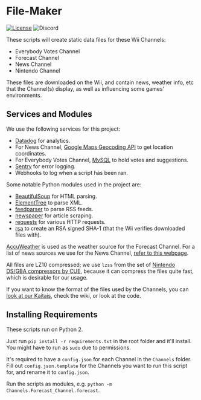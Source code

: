 # File-Maker
[![License](https://img.shields.io/github/license/riiconnect24/file-maker.svg?style=flat-square)](http://www.gnu.org/licenses/agpl-3.0)
![Discord](https://img.shields.io/discord/206934458954153984.svg?style=flat-square)

These scripts will create static data files for these Wii Channels:

- Everybody Votes Channel
- Forecast Channel
- News Channel
- Nintendo Channel

These files are downloaded on the Wii, and contain news, weather info, etc that the Channel(s) display, as well as influencing some games' environments.

## Services and Modules

We use the following services for this project:

- [Datadog](https:/datadoghq.com/) for analytics.
- For News Channel, [Google Maps Geocoding API](https://developers.google.com/maps/documentation/geocoding/intro) to get location coordinates.
- For Everybody Votes Channel, [MySQL](https://www.mysql.com/) to hold votes and suggestions.
- [Sentry](https://sentry.io/) for error logging.
- Webhooks to log when a script has been ran.

Some notable Python modules used in the project are:

- [BeautifulSoup](https://www.crummy.com/software/BeautifulSoup/) for HTML parsing.
- [ElementTree](https://docs.python.org/2/library/xml.etree.elementtree.html) to parse XML.
- [feedparser](https://pypi.python.org/pypi/feedparser) to parse RSS feeds.
- [newspaper](http://newspaper.readthedocs.io/en/latest/) for article scraping.
- [requests](http://docs.python-requests.org/en/master/) for various HTTP requests.
- [rsa](https://pypi.python.org/pypi/rsa) to create an RSA signed SHA-1 (that the Wii verifies downloaded files with).

[AccuWeather](https://accuweather.com/) is used as the weather source for the Forecast Channel. For a list of news sources we use for the News Channel, [refer to this webpage](https://rc24.xyz/services/news.html).

All files are LZ10 compressed; we use `lzss` from the set of [Nintendo DS/GBA compressors by CUE](http://www.romhacking.net/utilities/826/), because it can compress the files quite fast, which is desirable for our usage.

If you want to know the format of the files used by the Channels, you can [look at our Kaitais](https://github.com/RiiConnect24/Kaitai-Files), check the wiki, or look at the code.

## Installing Requirements

These scripts run on Python 2.

Just run `pip install -r requirements.txt` in the root folder and it'll install. You might have to run as `sudo` due to permissions.

It's required to have a `config.json` for each Channel in the `Channels` folder. Fill out `config.json.template` for the Channels you want to run this script for, and rename it to `config.json`.

Run the scripts as modules, e.g. `python -m Channels.Forecast_Channel.forecast`.
